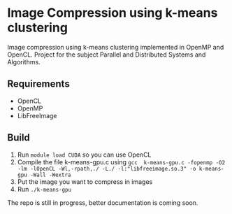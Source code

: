 # Image Compression using k-means clustering
Image compression using k-means clustering implemented in OpenMP and OpenCL. Project for the subject Parallel and Distributed Systems and Algorithms.

## Requirements
- OpenCL
- OpenMP
- LibFreeImage

## Build
1. Run `module load CUDA` so you can use OpenCL
2. Compile the file k-means-gpu.c using `gcc  k-means-gpu.c -fopenmp -O2 -lm -lOpenCL -Wl,-rpath,./ -L./ -l:"libfreeimage.so.3" -o k-means-gpu -Wall -Wextra`
3. Put the image you want to compress in images
4. Run `./k-means-gpu`

The repo is still in progress, better documentation is coming soon.
